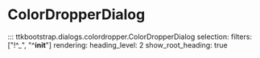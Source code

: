 # ColorDropperDialog

::: ttkbootstrap.dialogs.colordropper.ColorDropperDialog selection: filters: ["!^_", "^__init__"] rendering: heading_level: 2 show_root_heading: true
